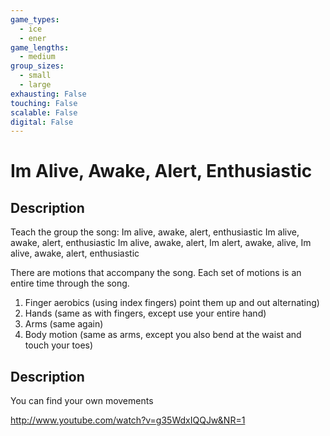 ```yaml
---
game_types:
  - ice
  - ener
game_lengths:
  - medium
group_sizes:
  - small
  - large
exhausting: False
touching: False
scalable: False
digital: False
---
```

# Im Alive, Awake, Alert, Enthusiastic

## Description
Teach the group the song: 
Im alive, awake, alert, enthusiastic 
Im alive, awake, alert, enthusiastic 
Im alive, awake, alert, 
Im alert, awake, alive, 
Im alive, awake, alert, enthusiastic 

There are motions that accompany the song. Each set of motions is an entire 
time through the song. 
1) Finger aerobics (using index fingers) point them up and out alternating) 
2) Hands (same as with fingers, except use your entire hand) 
3) Arms (same again) 
4) Body motion (same as arms, except you also bend at the waist and touch your toes)

## Description
You can find your own movements

http://www.youtube.com/watch?v=g35WdxIQQJw&NR=1
